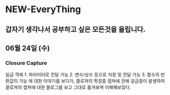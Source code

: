 # NEW-EveryThing

## 갑자기 생각나서 공부하고 싶은 모든것을 올립니다.


## 06월 24일 (수)
### Closure Capture
일급 객체 
    1. 파라미터로 전달 가능 
    2. 변수/상수 등으로 저장 및 전달 가능
    3. 함수의 반환값이 가능 
에 대한 이야기를 보다가, 클로져의 특징중 캡쳐에 관해 궁금증이 발생하여 클로져의 캡쳐에 대한 블로그를 보고 그대로 옮겨보며 이해해보았다.
    
